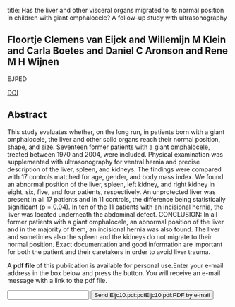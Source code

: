 title: Has the liver and other visceral organs migrated to its normal position in children with giant omphalocele? A follow-up study with ultrasonography

## Floortje Clemens van Eijck and Willemijn M Klein and Carla Boetes and Daniel C Aronson and Rene M H Wijnen
EJPED

<a href="https://doi.org/10.1007/s00431-009-1068-z">DOI</a>

## Abstract
This study evaluates whether, on the long run, in patients born with a giant omphalocele, the liver and other solid organs reach their normal position, shape, and size. Seventeen former patients with a giant omphalocele, treated between 1970 and 2004, were included. Physical examination was supplemented with ultrasonography for ventral hernia and precise description of the liver, spleen, and kidneys. The findings were compared with 17 controls matched for age, gender, and body mass index. We found an abnormal position of the liver, spleen, left kidney, and right kidney in eight, six, five, and four patients, respectively. An unprotected liver was present in all 17 patients and in 11 controls, the difference being statistically significant (p = 0.04). In ten of the 11 patients with an incisional hernia, the liver was located underneath the abdominal defect. CONCLUSION: In all former patients with a giant omphalocele, an abnormal position of the liver and in the majority of them, an incisional hernia was also found. The liver and sometimes also the spleen and the kidneys do not migrate to their normal position. Exact documentation and good information are important for both the patient and their caretakers in order to avoid liver trauma.

A <b>pdf file</b> of this publication is available for personal use.Enter your e-mail address in the box below and press the button. You will receive an e-mail message with a link to the pdf file.
<form action="sender.php">  <input type="text" name="email">  <input type="submit" value="Send Eijc10.pdf:pdfEijc10.pdf:PDF by e-mail"></form>